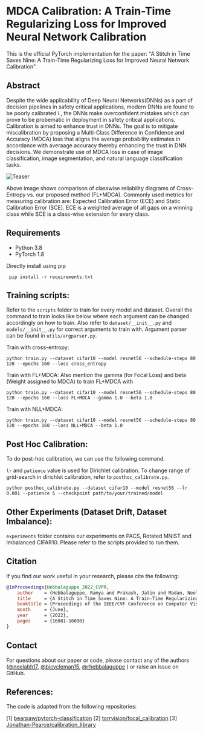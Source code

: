 # MDCA Calibration: A Train-Time Regularizing Loss for Improved Neural Network Calibration

This is the official PyTorch implementation for the paper: "A Stitch in Time Saves Nine: A Train-Time Regularizing Loss for Improved Neural Network Calibration".
## Abstract
Despite the wide applicability of Deep Neural Networks(DNNs) as a part of decision pipelines in safety critical applications, modern DNNs are found to be poorly calibrated i., the DNNs make overconfident mistakes which can prove to be probematic in deployment in safety critical applications. Calibration is aimed to enhance trust in DNNs. The goal is to mitigate miscalibration by proposing a Multi-Class Difference in Confidence and Accuracy (MDCA) loss that aligns the average probability estimates in accordance with averaage accuracy thereby enhancing the trust in DNN decisions. We demonstrate use of MDCA loss in case of image classification, image segmentation, and natural language classification tasks.

![Teaser](content/teaser.png)

Above image shows comparison of classwise reliability diagrams of Cross-Entropy vs. our proposed method (FL+MDCA). Commonly used metrics for measuring calibration are: Expected Calibration Error (ECE) and Static Calibration Error (SCE). ECE is a weighted average of all gaps on a winning class  while SCE is a class-wise extension for every class.


## Requirements

* Python 3.8
* PyTorch 1.8

Directly install using pip

```
 pip install -r requirements.txt
```
## Training scripts:

Refer to the `scripts` folder to train for every model and dataset. Overall the command to train looks like below where each argument can be changed accordingly on how to train. Also refer to `dataset/__init__.py` and `models/__init__.py` for correct arguments to train with. Argument parser can be found in `utils/argparser.py`.

Train with cross-entropy:
```
python train.py --dataset cifar10 --model resnet56 --schedule-steps 80 120 --epochs 160 --loss cross_entropy 
```

Train with FL+MDCA: Also mention the gamma (for Focal Loss) and beta (Weight assigned to MDCA) to train FL+MDCA with
```
python train.py --dataset cifar10 --model resnet56 --schedule-steps 80 120 --epochs 160 --loss FL+MDCA --gamma 1.0 --beta 1.0 
```

Train with NLL+MDCA:
```
python train.py --dataset cifar10 --model resnet56 --schedule-steps 80 120 --epochs 160 --loss NLL+MDCA --beta 1.0
```

## Post Hoc Calibration:

To do post-hoc calibration, we can use the following command.

`lr` and `patience` value is used for Dirichlet calibration. To change range of grid-search in dirichlet calibration, refer to `posthoc_calibrate.py`.
```
python posthoc_calibrate.py --dataset cifar10 --model resnet56 --lr 0.001 --patience 5 --checkpoint path/to/your/trained/model
```

## Other Experiments (Dataset Drift, Dataset Imbalance):

`experiments` folder contains our experiments on PACS, Rotated MNIST and Imbalanced CIFAR10. Please refer to the scripts provided to run them.

## Citation

If you find our work useful in your research, please cite the following:
```bibtex
@InProceedings{Hebbalaguppe_2022_CVPR,
    author    = {Hebbalaguppe, Ramya and Prakash, Jatin and Madan, Neelabh and Arora, Chetan},
    title     = {A Stitch in Time Saves Nine: A Train-Time Regularizing Loss for Improved Neural Network Calibration},
    booktitle = {Proceedings of the IEEE/CVF Conference on Computer Vision and Pattern Recognition (CVPR)},
    month     = {June},
    year      = {2022},
    pages     = {16081-16090}
}
```

## Contact
For questions about our paper or code, please contact any of the authors ([@neelabh17](https://github.com/neelabh17), [@bicycleman15](https://github.com/bicycleman15), [@rhebbalaguppe](https://github.com/rhebbalaguppe) ) or raise an issue on GitHub.

## References:
The code is adapted from the following repositories:

[1] <a href="https://github.com/bearpaw/pytorch-classification">bearpaw/pytorch-classification</a>
[2] <a href="https://github.com/torrvision/focal_calibration">torrvision/focal_calibration</a>
[3] <a href="https://github.com/Jonathan-Pearce/calibration_library">Jonathan-Pearce/calibration_library</a>
